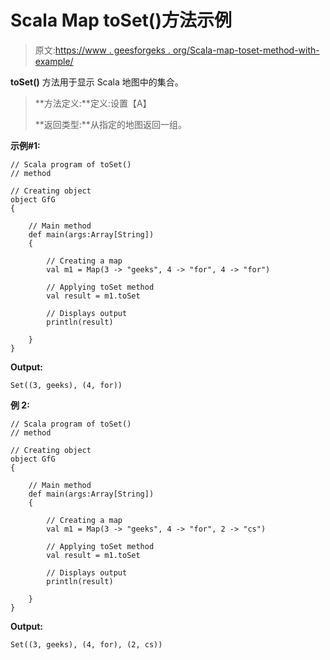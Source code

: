 # Scala Map toSet()方法示例

> 原文:[https://www . geesforgeks . org/Scala-map-toset-method-with-example/](https://www.geeksforgeeks.org/scala-map-toset-method-with-example/)

**toSet()** 方法用于显示 Scala 地图中的集合。

> **方法定义:**定义:设置【A】
> 
> **返回类型:**从指定的地图返回一组。

**示例#1:**

```
// Scala program of toSet()
// method

// Creating object
object GfG
{ 

    // Main method
    def main(args:Array[String])
    {

        // Creating a map
        val m1 = Map(3 -> "geeks", 4 -> "for", 4 -> "for")

        // Applying toSet method
        val result = m1.toSet

        // Displays output
        println(result)

    }
}
```

**Output:**

```
Set((3, geeks), (4, for))

```

**例 2:**

```
// Scala program of toSet()
// method

// Creating object
object GfG
{ 

    // Main method
    def main(args:Array[String])
    {

        // Creating a map
        val m1 = Map(3 -> "geeks", 4 -> "for", 2 -> "cs")

        // Applying toSet method
        val result = m1.toSet

        // Displays output
        println(result)

    }
}
```

**Output:**

```
Set((3, geeks), (4, for), (2, cs))

```